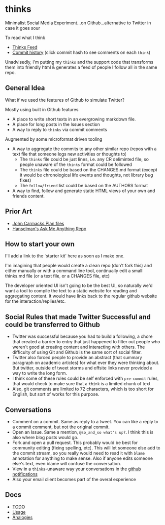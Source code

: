 # thinks

Minimalist Social Media Experiment...on Github...alternative to Twitter in case it goes sour

To read what I think

- [Thinks Feed](thinks/2022-10-thinks.md)
- [Commit history](https://github.com/matthewdeanmartin/thinks/commits/main/thinks.md) (click commit hash to see
  comments on each `think`)

Unadvisedly, I'm putting my `thinks` and the support code that transforms them into friendly html & generates
a feed of people I follow all in the same repo.

General Idea
---
What if we used the features of Github to simulate Twitter?

Mostly using built in Github features

- A place to write short texts in an evergrowing markdown file.
- A place for long posts in the Issues section
- A way to reply to `thinks` via commit comments

Augmented by some microformat driven tooling

- A way to aggregate the commits to any other similar repo (repos with a text file that someone logs new activities or
  thoughts to)
    - The `thinks` file could be just lines, i.e. any CR deliminted file, so people unaware of the `thinks` format could
      be followed
    - The `thinks` file could be based on the CHANGES.md format (except it would be chronological life events and
      thoughts, not library bug fixes)
    - The `follow/friend` list could be based on the AUTHORS format
- A way to find, follow and generate static HTML views of your own and friends content.

Prior Art
---

- [John Carmacks Plan files](https://github.com/ESWAT/john-carmack-plan-archive)
- [Hanselman's Ask Me Anything Repo](https://github.com/shanselman/ama)

How to start your own
---
I'll add a link to the 'starter kit' here as soon as I make one.

I'm imagining that people would create a clean repo (don't fork this) and either manually or with a command line tool,
continually edit a small thinks.md file (or a text file, or a CHANGES file, etc)

The developer oriented UI isn't going to be the best UI, so naturally we'd want a tool to compile the text to a static
website for reading and aggregating content. It would have links back to the regular github website for the
interaction/replies/etc.

Social Rules that made Twitter Successful and could be transferred to Github
---

- Twitter was successful because you had to build a following, a chore that created a barrier to entry that just
  happened to filter out people who weren't good at creating content and interacting with others. The difficulty of
  using Git and Github is the same sort of social filter.
- Twitter also forced people to provide an abstract (that summary paragraph on academic articles) for what ever they
  were thinking about. But twitter, outside of tweet storms and offsite links never provided a way to write the long
  form.
- I think some of these rules could be self enforced with `pre-commit` rules, that would check to make sure that
  a `think` is a limited chunk of text
- Also, git comments are limited to 72 characters, which is too short for English, but sort of works for this purpose.

Conversations
---

- Comment on a commit. Same as reply to a tweet. You can like a reply to a commit comment, but not the original commit.
- Open an Issue. Same a mention, `@so_and_so what's up?`. I think this is also where blog posts would go.
- Fork and open a pull request. This probably would be best for community editing (fixing spelling, etc). This will let
  someone else add to the commit stream, so you really would need to read it with `blame` annotation for anything to
  make sense. Also if anyone edits someone else's text, even blame will confuse the conversation.
- View in a `thinks`-unaware way your conversations in the [github notifications](https://github.com/notifications)
- Also your email client becomes part of the overal experience


Docs
----

- [TODO](docs/TODO.md)
- [Usage](docs/Usage.md)
- [Analogies](docs/Analogies.md)